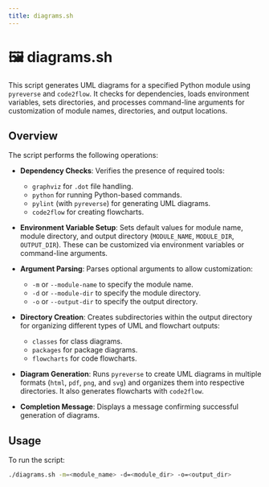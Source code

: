 ```yaml
---
title: diagrams.sh
---
```


# 🖼️ diagrams.sh

This script generates UML diagrams for a specified Python module using `pyreverse` and `code2flow`. It checks for dependencies, loads environment variables, sets directories, and processes command-line arguments for customization of module names, directories, and output locations.

## Overview

The script performs the following operations:

- **Dependency Checks**: Verifies the presence of required tools:
    - `graphviz` for `.dot` file handling.
    - `python` for running Python-based commands.
    - `pylint` (with `pyreverse`) for generating UML diagrams.
    - `code2flow` for creating flowcharts.

- **Environment Variable Setup**: Sets default values for module name, module directory, and output directory (`MODULE_NAME`, `MODULE_DIR`, `OUTPUT_DIR`). These can be customized via environment variables or command-line arguments.

- **Argument Parsing**: Parses optional arguments to allow customization:
    - `-m` or `--module-name` to specify the module name.
    - `-d` or `--module-dir` to specify the module directory.
    - `-o` or `--output-dir` to specify the output directory.

- **Directory Creation**: Creates subdirectories within the output directory for organizing different types of UML and flowchart outputs:
    - `classes` for class diagrams.
    - `packages` for package diagrams.
    - `flowcharts` for code flowcharts.

- **Diagram Generation**: Runs `pyreverse` to create UML diagrams in multiple formats (`html`, `pdf`, `png`, and `svg`) and organizes them into respective directories. It also generates flowcharts with `code2flow`.

- **Completion Message**: Displays a message confirming successful generation of diagrams.

## Usage

To run the script:

```sh
./diagrams.sh -m=<module_name> -d=<module_dir> -o=<output_dir>
```
